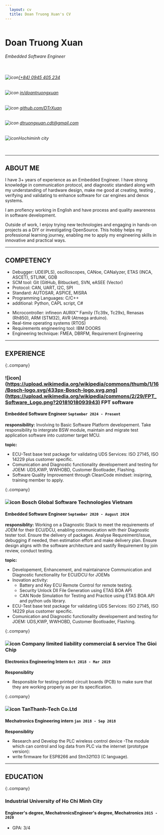 ```yaml
---
  layout: cv
  title: Doan Truong Xuan's CV  
---
```


<div class="personalinfo">
  <div class="column" id="leftcol">
    <h1 class="name">Doan Truong Xuan</h1>
    <h6 class="subname"> Embedded Software Engineer</h6>
  </div>
  <div class="column" id="rightcol">
    <!-- phone -->
    <h6 class="info" id="phone"><img src="https://cdn-icons-png.flaticon.com/128/15/15874.png" alt="icon" /><a href="tel:+840945405234">(+84) 0945 405 234</a></h6>
    <!-- linkedin -->
    <h6 class="info" id="linkedin"><img src="https://cdn-icons-png.flaticon.com/128/1384/1384088.png" alt="icon" />
    <a href="https://www.linkedin.com/in/doantruongxuan">in/doantruongxuan</a></h6>
    <!-- github -->
    <h6 class="info" id="linkedin"><img src="https://cdn-icons-png.flaticon.com/128/2111/2111432.png" alt="icon" />
    <a href="https://github.com/DTrXuan">github.com/DTrXuan</a></h6>
    <!-- email -->
    <h6 class="info" id="mail"><img src="https://cdn-icons-png.flaticon.com/128/646/646094.png" alt="icon" /> <a href="mailto:dtruongxuan.cdt@gmail.com">dtruongxuan.cdt@gmail.com</a></h6>
    <!-- address -->
    <h6 class="info"><img src="https://cdn-icons-png.flaticon.com/128/535/535239.png" alt="icon" />Hochiminh city</h6>
  </div>
</div>

---

## ABOUT ME

I have 3+ years of experience as an Embedded Engineer. I have strong knowledge in communication protocol, and diagnostic standard along with my understanding of hardware design, make me good at creating, testing , verifying and validating to enhance software for car engines and denox systems.

I am profiency working in English and have process and quality awareness in software development.

Outside of work, I enjoy trying new technologies and engaging in hands-on projects as a DIY or investigating OpenSource. This hobby helps my professional learning journey, enabling me to apply my engineering skills in innovative and practical ways.

---

## COMPETENCY

<div class="skill-grid">

  <!-- <div class="skill" id="radar">
    <img id="skillchart" src="https://docs.google.com/spreadsheets/d/e/2PACX-1vRow6elvEXNYP5pyL0kCpw5OS6EotoG_N3w-xNcVqxylXjLQ6C2U7stANuXF1-8WJaUf98EOxkRzyPr/pubchart?oid=1554802213&format=image">
  </div>

  <div class="skill" id="radar">
    <img id="skillchart" src="https://docs.google.com/spreadsheets/d/e/2PACX-1vRow6elvEXNYP5pyL0kCpw5OS6EotoG_N3w-xNcVqxylXjLQ6C2U7stANuXF1-8WJaUf98EOxkRzyPr/pubchart?oid=1023333345&format=image">
  </div> -->

  <div class="skill" id="list">
    <ul>
      <li>Debugger: UDE(PLS), oscilloscopes, CANoe, CANalyzer, ETAS (INCA, ASCET), STLINK, GDB</li>
      <li>SCM tool: Git (GitHub, Bitbucket), SVN, eASEE (Vector) </li>
      <li>Protocol: CAN, UART, I2C, SPI </li>
      <li>Standard: AUTOSAR, ASPICE, MISRA </li>
      <li>Programming Languages: C/C++ </li>
      <li>additional: Python, CAPL script, C#</li>
    </ul>
  </div>
  <div class="skill" id="list">
    <ul>
      <li>Microcontroller: infineon AURIX™ Family (Tc39x, Tc29x), Renasas (Rh850), ARM (STM32), AVR (Atmega arduino). </li>
      <li>Real-time operating systems (RTOS) </li>
      <li>Requirements engineering tool: IBM DOORS </li>
      <li>Engineering technique: FMEA, DBRFM, Requirement Engineering </li>
    </ul>
  </div>
</div>


---

## EXPERIENCE

{:.company}
### ![icon](https://upload.wikimedia.org/wikipedia/commons/thumb/1/16/Bosch-logo.svg/433px-Bosch-logo.svg.png](https://upload.wikimedia.org/wikipedia/commons/2/29/FPT_Software_Logo.png?20181018093943) FPT software

#### Embedded Software Engineer `September 2024 - Present`

**responsibility:** Involving to Basic Software Platform developement. Take responsibility to intergrate BSW module, maintain and migrate test application software into customer target MCU.

**topic:**
- ECU-Test base test package for validating UDS Services: ISO 27145, ISO 14229 plus customer specific.
- Comunication and Diagnostic functionality developement and testing for JOEM: UDS,KWP, WWHOBD, Customer Bootloader, Flashing.
- Software Quality Improvement through CleanCode mindset: insipring, training member to apply.

{:.company}
### ![icon](https://upload.wikimedia.org/wikipedia/commons/thumb/1/16/Bosch-logo.svg/433px-Bosch-logo.svg.png) Bosch Global Software Technologies Vietnam

#### Embedded Software Engineer `September 2020 - August 2024`

**responsiblity:**  Working on a Diagnostic Stack to meet the requirements of JOEM for their ECU/DCU, enabling communication with their Diagnostic tester tool. Ensure the delivery of packages. Analyse Requreiment/issue, debugging if needed, then estimation effort and make delivery plan. Ensure design aligns with the software architecture and sastify Requirement by join review, conduct testing.

**topic:**
- Developement, Enhancement, and maintainance Communication and Diagnostic functionality for ECU/DCU for JOEMs
- Inovation activity:
  - Battery and Key ECU Remote Control for remote testing.
  - Security Unlock Dll File Generation using ETAS BOA API
  - CAN Node Simulation for Testing and Practice using ETAS BOA API and python uds library.
- ECU-Test base test package for validating UDS Services: ISO 27145, ISO 14229 plus customer specific.
- Comunication and Diagnostic functionality developement and testing for JOEM: UDS,KWP, WWHOBD, Customer Bootloader, Flashing.
  
{:.company}
### ![icon](https://theme.hstatic.net/1000292825/1000385496/14/logo.png?v=168) Company limited liability commercial & service The Gioi Chip

#### Electronics Engineering Intern `Oct 2018 - Mar 2019`

**Responsiblity**

- Responsible for testing printed circuit boards (PCB) to make sure that they are working properly as per its specification.

{:.company}
### ![icon](https://tanthanh-tech.vn/wp-content/uploads/2021/07/tech-logo-ko-nen-ngang-1.png) TanThanh-Tech Co.Ltd


#### Mechatronics Engineering intern `jan 2018 - Sep 2018`

**Responsiblity**

- Research and Develop the PLC wireless control device -The module which can control and log data from PLC via the internet (prototype version):
- write firmware for ESP8266 and Stm32f103 (C language).

---

## EDUCATION

{:.company}
### Industrial University of Ho Chi Minh City

#### Engineer's degree, MechatronicsEngineer's degree, Mechatronics `2015 - 2020`
- GPA: 3/4
<br>
<br>
